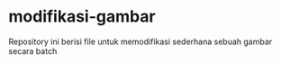 # modifikasi-gambar
Repository ini berisi file untuk memodifikasi sederhana sebuah gambar secara batch
